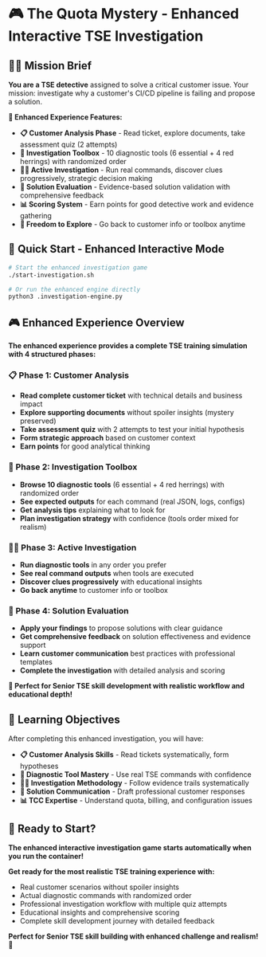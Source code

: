 # 🎮 The Quota Mystery - Enhanced Interactive TSE Investigation

## 🕵️‍♂️ Mission Brief

**You are a TSE detective** assigned to solve a critical customer issue. Your mission: investigate why a customer's CI/CD pipeline is failing and propose a solution.

**🎯 Enhanced Experience Features:**
- **📋 Customer Analysis Phase** - Read ticket, explore documents, take assessment quiz (2 attempts)
- **🔧 Investigation Toolbox** - 10 diagnostic tools (6 essential + 4 red herrings) with randomized order
- **🕵️‍♂️ Active Investigation** - Run real commands, discover clues progressively, strategic decision making
- **🎯 Solution Evaluation** - Evidence-based solution validation with comprehensive feedback
- **📊 Scoring System** - Earn points for good detective work and evidence gathering
- **🔄 Freedom to Explore** - Go back to customer info or toolbox anytime

## 🚀 Quick Start - Enhanced Interactive Mode

```bash
# Start the enhanced investigation game
./start-investigation.sh

# Or run the enhanced engine directly
python3 .investigation-engine.py
```

## 🎮 Enhanced Experience Overview

**The enhanced experience provides a complete TSE training simulation with 4 structured phases:**

### 📋 Phase 1: Customer Analysis
- **Read complete customer ticket** with technical details and business impact
- **Explore supporting documents** without spoiler insights (mystery preserved)
- **Take assessment quiz** with 2 attempts to test your initial hypothesis
- **Form strategic approach** based on customer context
- **Earn points** for good analytical thinking

### 🔧 Phase 2: Investigation Toolbox
- **Browse 10 diagnostic tools** (6 essential + 4 red herrings) with randomized order
- **See expected outputs** for each command (real JSON, logs, configs)
- **Get analysis tips** explaining what to look for
- **Plan investigation strategy** with confidence (tools order mixed for realism)

### 🕵️‍♂️ Phase 3: Active Investigation
- **Run diagnostic tools** in any order you prefer
- **See real command outputs** when tools are executed
- **Discover clues progressively** with educational insights
- **Go back anytime** to customer info or toolbox

### 🎯 Phase 4: Solution Evaluation
- **Apply your findings** to propose solutions with clear guidance
- **Get comprehensive feedback** on solution effectiveness and evidence support
- **Learn customer communication** best practices with professional templates
- **Complete the investigation** with detailed analysis and scoring

**🎯 Perfect for Senior TSE skill development with realistic workflow and educational depth!**

## 🎯 Learning Objectives

After completing this enhanced investigation, you will have:

- **📋 Customer Analysis Skills** - Read tickets systematically, form hypotheses
- **🔧 Diagnostic Tool Mastery** - Use real TSE commands with confidence
- **🕵️‍♂️ Investigation Methodology** - Follow evidence trails systematically  
- **🎯 Solution Communication** - Draft professional customer responses
- **📊 TCC Expertise** - Understand quota, billing, and configuration issues

## 🚀 Ready to Start?

**The enhanced interactive investigation game starts automatically when you run the container!**

**Get ready for the most realistic TSE training experience with:**
- Real customer scenarios without spoiler insights
- Actual diagnostic commands with randomized order
- Professional investigation workflow with multiple quiz attempts
- Educational insights and comprehensive scoring
- Complete skill development journey with detailed feedback

**Perfect for Senior TSE skill building with enhanced challenge and realism!** 🎯